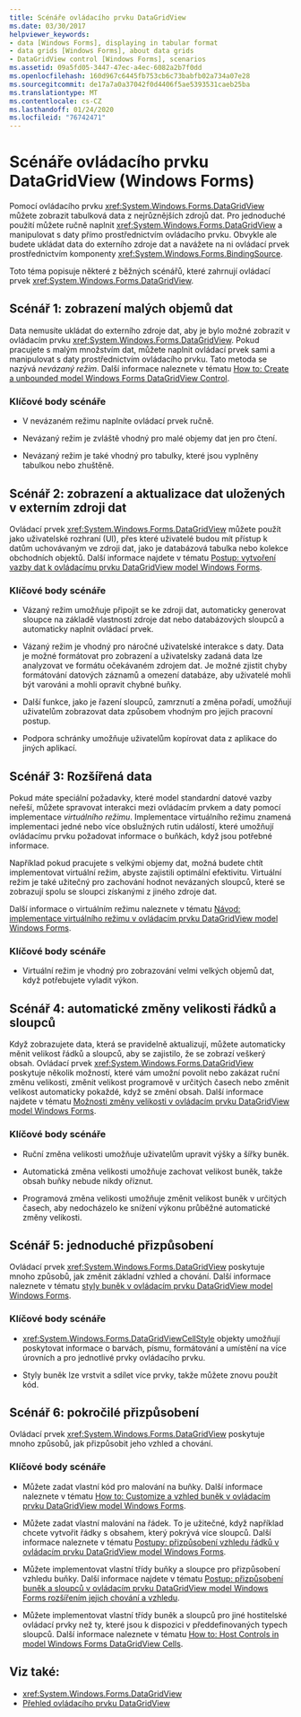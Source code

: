 ```yaml
---
title: Scénáře ovládacího prvku DataGridView
ms.date: 03/30/2017
helpviewer_keywords:
- data [Windows Forms], displaying in tabular format
- data grids [Windows Forms], about data grids
- DataGridView control [Windows Forms], scenarios
ms.assetid: 09a5fd05-3447-47ec-a4ec-6082a2b7f0dd
ms.openlocfilehash: 160d967c6445fb753cb6c73babfb02a734a07e28
ms.sourcegitcommit: de17a7a0a37042f0d4406f5ae5393531caeb25ba
ms.translationtype: MT
ms.contentlocale: cs-CZ
ms.lasthandoff: 01/24/2020
ms.locfileid: "76742471"
---
```

# <a name="datagridview-control-scenarios-windows-forms"></a>Scénáře ovládacího prvku DataGridView (Windows Forms)
Pomocí ovládacího prvku <xref:System.Windows.Forms.DataGridView> můžete zobrazit tabulková data z nejrůznějších zdrojů dat. Pro jednoduché použití můžete ručně naplnit <xref:System.Windows.Forms.DataGridView> a manipulovat s daty přímo prostřednictvím ovládacího prvku. Obvykle ale budete ukládat data do externího zdroje dat a navážete na ni ovládací prvek prostřednictvím komponenty <xref:System.Windows.Forms.BindingSource>.  
  
 Toto téma popisuje některé z běžných scénářů, které zahrnují ovládací prvek <xref:System.Windows.Forms.DataGridView>.  
  
## <a name="scenario-1-displaying-small-amounts-of-data"></a>Scénář 1: zobrazení malých objemů dat  
 Data nemusíte ukládat do externího zdroje dat, aby je bylo možné zobrazit v ovládacím prvku <xref:System.Windows.Forms.DataGridView>. Pokud pracujete s malým množstvím dat, můžete naplnit ovládací prvek sami a manipulovat s daty prostřednictvím ovládacího prvku. Tato metoda se nazývá *nevázaný režim*. Další informace naleznete v tématu [How to: Create a unbounded model Windows Forms DataGridView Control](how-to-create-an-unbound-windows-forms-datagridview-control.md).  
  
### <a name="scenario-key-points"></a>Klíčové body scénáře  
  
- V nevázaném režimu naplníte ovládací prvek ručně.  
  
- Nevázaný režim je zvláště vhodný pro malé objemy dat jen pro čtení.  
  
- Nevázaný režim je také vhodný pro tabulky, které jsou vyplněny tabulkou nebo zhuštěně.  
  
## <a name="scenario-2-viewing-and-updating-data-stored-in-an-external-data-source"></a>Scénář 2: zobrazení a aktualizace dat uložených v externím zdroji dat  
 Ovládací prvek <xref:System.Windows.Forms.DataGridView> můžete použít jako uživatelské rozhraní (UI), přes které uživatelé budou mít přístup k datům uchovávaným ve zdroji dat, jako je databázová tabulka nebo kolekce obchodních objektů. Další informace najdete v tématu [Postup: vytvoření vazby dat k ovládacímu prvku DataGridView model Windows Forms](how-to-bind-data-to-the-windows-forms-datagridview-control.md).  
  
### <a name="scenario-key-points"></a>Klíčové body scénáře  
  
- Vázaný režim umožňuje připojit se ke zdroji dat, automaticky generovat sloupce na základě vlastností zdroje dat nebo databázových sloupců a automaticky naplnit ovládací prvek.  
  
- Vázaný režim je vhodný pro náročné uživatelské interakce s daty. Data je možné formátovat pro zobrazení a uživatelsky zadaná data lze analyzovat ve formátu očekávaném zdrojem dat. Je možné zjistit chyby formátování datových záznamů a omezení databáze, aby uživatelé mohli být varováni a mohli opravit chybné buňky.  
  
- Další funkce, jako je řazení sloupců, zamrznutí a změna pořadí, umožňují uživatelům zobrazovat data způsobem vhodným pro jejich pracovní postup.  
  
- Podpora schránky umožňuje uživatelům kopírovat data z aplikace do jiných aplikací.  
  
## <a name="scenario-3-advanced-data"></a>Scénář 3: Rozšířená data  
 Pokud máte speciální požadavky, které model standardní datové vazby neřeší, můžete spravovat interakci mezi ovládacím prvkem a daty pomocí implementace *virtuálního režimu*. Implementace virtuálního režimu znamená implementaci jedné nebo více obslužných rutin událostí, které umožňují ovládacímu prvku požadovat informace o buňkách, když jsou potřebné informace.  
  
 Například pokud pracujete s velkými objemy dat, možná budete chtít implementovat virtuální režim, abyste zajistili optimální efektivitu. Virtuální režim je také užitečný pro zachování hodnot nevázaných sloupců, které se zobrazují spolu se sloupci získanými z jiného zdroje dat.  
  
 Další informace o virtuálním režimu naleznete v tématu [Návod: implementace virtuálního režimu v ovládacím prvku DataGridView model Windows Forms](implementing-virtual-mode-wf-datagridview-control.md).  
  
### <a name="scenario-key-points"></a>Klíčové body scénáře  
  
- Virtuální režim je vhodný pro zobrazování velmi velkých objemů dat, když potřebujete vyladit výkon.  
  
## <a name="scenario-4-automatically-resizing-rows-and-columns"></a>Scénář 4: automatické změny velikosti řádků a sloupců  
 Když zobrazujete data, která se pravidelně aktualizují, můžete automaticky měnit velikost řádků a sloupců, aby se zajistilo, že se zobrazí veškerý obsah. Ovládací prvek <xref:System.Windows.Forms.DataGridView> poskytuje několik možností, které vám umožní povolit nebo zakázat ruční změnu velikosti, změnit velikost programově v určitých časech nebo změnit velikost automaticky pokaždé, když se změní obsah. Další informace najdete v tématu [Možnosti změny velikosti v ovládacím prvku DataGridView model Windows Forms](sizing-options-in-the-windows-forms-datagridview-control.md).  
  
### <a name="scenario-key-points"></a>Klíčové body scénáře  
  
- Ruční změna velikosti umožňuje uživatelům upravit výšky a šířky buněk.  
  
- Automatická změna velikosti umožňuje zachovat velikost buněk, takže obsah buňky nebude nikdy oříznut.  
  
- Programová změna velikosti umožňuje změnit velikost buněk v určitých časech, aby nedocházelo ke snížení výkonu průběžné automatické změny velikosti.  
  
## <a name="scenario-5-simple-customization"></a>Scénář 5: jednoduché přizpůsobení  
 Ovládací prvek <xref:System.Windows.Forms.DataGridView> poskytuje mnoho způsobů, jak změnit základní vzhled a chování. Další informace naleznete v tématu [styly buněk v ovládacím prvku DataGridView model Windows Forms](cell-styles-in-the-windows-forms-datagridview-control.md).  
  
### <a name="scenario-key-points"></a>Klíčové body scénáře  
  
- <xref:System.Windows.Forms.DataGridViewCellStyle> objekty umožňují poskytovat informace o barvách, písmu, formátování a umístění na více úrovních a pro jednotlivé prvky ovládacího prvku.  
  
- Styly buněk lze vrstvit a sdílet více prvky, takže můžete znovu použít kód.  
  
## <a name="scenario-6-advanced-customization"></a>Scénář 6: pokročilé přizpůsobení  
 Ovládací prvek <xref:System.Windows.Forms.DataGridView> poskytuje mnoho způsobů, jak přizpůsobit jeho vzhled a chování.  
  
### <a name="scenario-key-points"></a>Klíčové body scénáře  
  
- Můžete zadat vlastní kód pro malování na buňky. Další informace naleznete v tématu [How to: Customize a vzhled buněk v ovládacím prvku DataGridView model Windows Forms](customize-the-appearance-of-cells-in-the-datagrid.md).  
  
- Můžete zadat vlastní malování na řádek. To je užitečné, když například chcete vytvořit řádky s obsahem, který pokrývá více sloupců. Další informace naleznete v tématu [Postupy: přizpůsobení vzhledu řádků v ovládacím prvku DataGridView model Windows Forms](customize-the-appearance-of-rows-in-the-datagrid.md).  
  
- Můžete implementovat vlastní třídy buňky a sloupce pro přizpůsobení vzhledu buňky. Další informace najdete v tématu [Postup: přizpůsobení buněk a sloupců v ovládacím prvku DataGridView model Windows Forms rozšířením jejich chování a vzhledu](customize-cells-and-columns-in-the-datagrid-by-extending-behavior.md).  
  
- Můžete implementovat vlastní třídy buněk a sloupců pro jiné hostitelské ovládací prvky než ty, které jsou k dispozici v předdefinovaných typech sloupců. Další informace naleznete v tématu [How to: Host Controls in model Windows Forms DataGridView Cells](how-to-host-controls-in-windows-forms-datagridview-cells.md).  
  
## <a name="see-also"></a>Viz také:

- <xref:System.Windows.Forms.DataGridView>
- [Přehled ovládacího prvku DataGridView](datagridview-control-overview-windows-forms.md)
